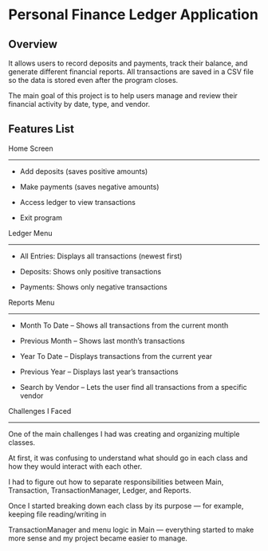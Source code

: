 # Personal Finance Ledger Application


## Overview

It allows users to record deposits and payments, track their balance,
and generate different financial reports.
All transactions are saved in a CSV file so the data is stored even 
after the program closes.

The main goal of this project is to help users manage and review 
their financial activity by date, type, and vendor.

##  Features List
Home Screen 
************

 - Add deposits (saves positive amounts)

 - Make payments (saves negative amounts)

- Access ledger to view transactions

 - Exit program 

Ledger Menu
************

- All Entries: Displays all transactions (newest first)

 - Deposits: Shows only positive transactions

- Payments: Shows only negative transactions

Reports Menu
*************
- Month To Date – Shows all transactions from the current month

- Previous Month – Shows last month’s transactions

- Year To Date – Displays transactions from the current year

- Previous Year – Displays last year’s transactions

- Search by Vendor – Lets the user find all transactions from a specific vendor


Challenges I Faced
*******************

One of the main challenges I had was creating and organizing multiple classes.

At first, it was confusing to understand what should go in each class and how they would interact with each other.

I had to figure out how to separate responsibilities between Main, Transaction, TransactionManager, Ledger, and Reports.

Once I started breaking down each class by its purpose — for example, keeping file reading/writing in

TransactionManager and menu logic in Main — everything started to make more sense and my project became easier to manage.


